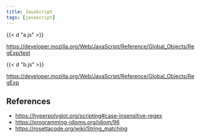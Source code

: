 ```yaml
---
title: JavaScript
tags: [javascript]
---
```


{{< d "a.js" >}}

<https://developer.mozilla.org/Web/JavaScript/Reference/Global_Objects/RegExp/test>

{{< d "b.js" >}}

<https://developer.mozilla.org/Web/JavaScript/Reference/Global_Objects/RegExp>

## References

- <https://hyperpolyglot.org/scripting#case-insensitive-regex>
- <https://programming-idioms.org/idiom/96>
- <https://rosettacode.org/wiki/String_matching>
